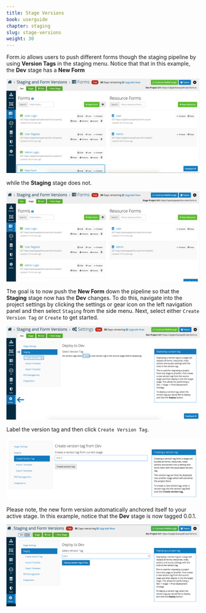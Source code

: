 ```yaml
---
title: Stage Versions
book: userguide
chapter: staging
slug: stage-versions
weight: 30
---
```

Form.io allows users to push different forms though the staging pipeline by using **Version Tags** in the staging menu. 
Notice that that in this example, the **Dev** stage has a **New Form**

![](/assets/img/userguide/userguide-stage-version-1.png)

while the **Staging** stage does not. 

![](/assets/img/userguide/userguide-stage-version-2.png)

The goal is to now push the **New Form** down the pipeline so that the **Staging** stage now has the **Dev** changes.
To do this, navigate into the project settings by clicking the settings or gear icon on the left navigation panel 
and then select ```Staging``` from the side menu. Next, select either ```Create Version Tag``` or ```Create``` to get started. 

![](/assets/img/userguide/userguide-stage-version-3.png)

Label the version tag and then click ```Create Version Tag```. 

![](/assets/img/userguide/userguide-stage-version-4.png)

Please note, the new form version automatically anchored itself to your active stage. In this example, notice
that the **Dev** stage is now tagged 0.0.1. 

![](/assets/img/userguide/userguide-stage-version-5.png)